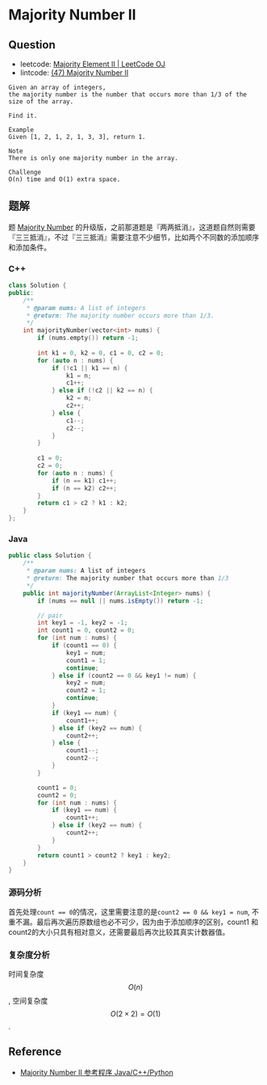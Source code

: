 # Majority Number II

## Question

- leetcode: [Majority Element II | LeetCode OJ](https://leetcode.com/problems/majority-element-ii/)
- lintcode: [(47) Majority Number II](http://www.lintcode.com/en/problem/majority-number-ii/)

```
Given an array of integers,
the majority number is the number that occurs more than 1/3 of the size of the array.

Find it.

Example
Given [1, 2, 1, 2, 1, 3, 3], return 1.

Note
There is only one majority number in the array.

Challenge
O(n) time and O(1) extra space.
```

## 题解

题 [Majority Number](http://algorithm.yuanbin.me/zh-hans/math_and_bit_manipulation/majority_number.html) 的升级版，之前那道题是『两两抵消』，这道题自然则需要『三三抵消』，不过『三三抵消』需要注意不少细节，比如两个不同数的添加顺序和添加条件。

### C++
```c++
class Solution {
public:
    /**
     * @param nums: A list of integers
     * @return: The majority number occurs more than 1/3.
     */
    int majorityNumber(vector<int> nums) {
        if (nums.empty()) return -1;
        
        int k1 = 0, k2 = 0, c1 = 0, c2 = 0;
        for (auto n : nums) {
            if (!c1 || k1 == n) {
                k1 = n;
                c1++;
            } else if (!c2 || k2 == n) {
                k2 = n;
                c2++;
            } else {
                c1--;
                c2--;
            }
        }
        
        c1 = 0; 
        c2 = 0;
        for (auto n : nums) {
            if (n == k1) c1++;
            if (n == k2) c2++;
        }
        return c1 > c2 ? k1 : k2;
    }
};
```

### Java

```java
public class Solution {
    /**
     * @param nums: A list of integers
     * @return: The majority number that occurs more than 1/3
     */
    public int majorityNumber(ArrayList<Integer> nums) {
        if (nums == null || nums.isEmpty()) return -1;

        // pair
        int key1 = -1, key2 = -1;
        int count1 = 0, count2 = 0;
        for (int num : nums) {
            if (count1 == 0) {
                key1 = num;
                count1 = 1;
                continue;
            } else if (count2 == 0 && key1 != num) {
                key2 = num;
                count2 = 1;
                continue;
            }
            if (key1 == num) {
                count1++;
            } else if (key2 == num) {
                count2++;
            } else {
                count1--;
                count2--;
            }
        }

        count1 = 0;
        count2 = 0;
        for (int num : nums) {
            if (key1 == num) {
                count1++;
            } else if (key2 == num) {
                count2++;
            }
        }
        return count1 > count2 ? key1 : key2;
    }
}
```

### 源码分析

首先处理`count == 0`的情况，这里需要注意的是`count2 == 0 && key1 = num`, 不重不漏。最后再次遍历原数组也必不可少，因为由于添加顺序的区别，count1 和 count2的大小只具有相对意义，还需要最后再次比较其真实计数器值。

### 复杂度分析

时间复杂度 $$O(n)$$, 空间复杂度 $$O(2 \times 2) = O(1)$$.

## Reference

- [Majority Number II 参考程序 Java/C++/Python](http://www.jiuzhang.com/solutions/majority-number-ii/)
